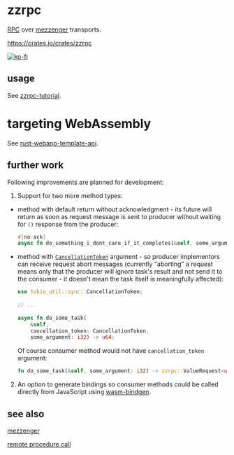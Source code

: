 # zzrpc

[RPC](https://en.wikipedia.org/wiki/Remote_procedure_call) over [mezzenger](https://github.com/zduny/mezzenger) transports.

https://crates.io/crates/zzrpc

[![ko-fi](https://ko-fi.com/img/githubbutton_sm.svg)](https://ko-fi.com/O5O31JYZ4)

## usage

See [zzrpc-tutorial](https://github.com/zduny/zzrpc-tutorial).

# targeting WebAssembly

See [rust-webapp-template-api](https://github.com/zduny/rust-webapp-template-api).

## further work

Following improvements are planned for development:

1. Support for two more method types:

  - method with default return without acknowledgment - its future will return as soon as request message is sent to producer without waiting for `()` response from the producer:
    ```rust
    #[no-ack]
    async fn do_something_i_dont_care_if_it_completes(&self, some_argument: i32);
    ```
 
  - method with [`CancellationToken`](https://docs.rs/tokio-util/latest/tokio_util/sync/struct.CancellationToken.html) argument - so producer implementors can receive request abort messages (currently "aborting" a request means only that the producer will ignore task's result and not send it to the consumer - it doesn't mean the task itself is meaningfully affected):
    ```rust
    use tokio_util::sync::CancellationToken;
  
    // ...
  
    async fn do_some_task(
        &self, 
        cancellation_token: CancellationToken, 
        some_argument: i32) -> u64;
    ```
    Of course consumer method would not have `cancellation_token` argument:
    ```rust
    fn do_some_task(&self, some_argument: i32) -> zzrpc::ValueRequest<u64, Request, Self::Error>;
    ```
    

2. An option to generate bindings so consumer methods could be called directly from JavaScript using [wasm-bindgen](https://github.com/rustwasm/wasm-bindgen).

## see also

[mezzenger](https://github.com/zduny/mezzenger)

[remote procedure call](https://en.wikipedia.org/wiki/Remote_procedure_call)
